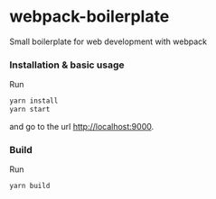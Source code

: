 # webpack-boilerplate
Small boilerplate for web development with webpack

### Installation & basic usage

Run

```bash
yarn install
yarn start
```

and go to the url <http://localhost:9000>.

### Build

Run 

```bash
yarn build
```

